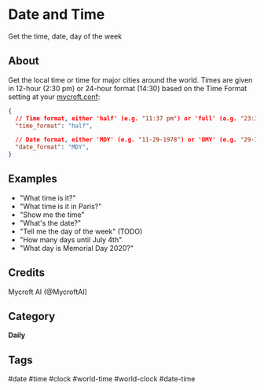 # Date and Time
Get the time, date, day of the week

## About 
Get the local time or time for major cities around the world.  Times
are given in 12-hour (2:30 pm) or 24-hour format (14:30) based on the
Time Format setting at your [mycroft.conf](https://github.com/OpenVoiceOS/ovos-config/blob/dev/ovos_config/mycroft.conf#L33):

```json
{
  // Time format, either 'half' (e.g. "11:37 pm") or 'full' (e.g. "23:37")
  "time_format": "half",

  // Date format, either 'MDY' (e.g. "11-29-1978") or 'DMY' (e.g. "29-11-1978")
  "date_format": "MDY",
}
```

## Examples 
* "What time is it?"
* "What time is it in Paris?"
* "Show me the time"
* "What's the date?"
* "Tell me the day of the week" (TODO)
* "How many days until July 4th"
* "What day is Memorial Day 2020?"

## Credits 
Mycroft AI (@MycroftAI)

## Category
**Daily**

## Tags
#date
#time
#clock
#world-time
#world-clock
#date-time
